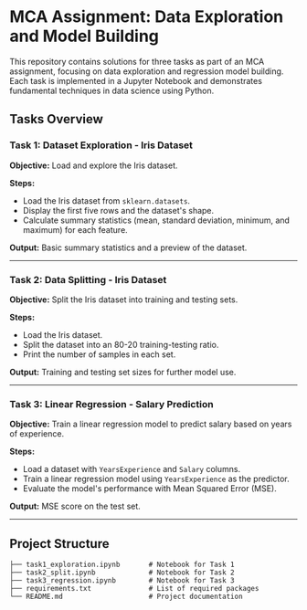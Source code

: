 # MCA Assignment: Data Exploration and Model Building

This repository contains solutions for three tasks as part of an MCA assignment, focusing on data exploration and regression model building. Each task is implemented in a Jupyter Notebook and demonstrates fundamental techniques in data science using Python.

## Tasks Overview

### Task 1: Dataset Exploration - Iris Dataset
**Objective:** Load and explore the Iris dataset.

**Steps:**
- Load the Iris dataset from `sklearn.datasets`.
- Display the first five rows and the dataset's shape.
- Calculate summary statistics (mean, standard deviation, minimum, and maximum) for each feature.

**Output:** Basic summary statistics and a preview of the dataset.

---

### Task 2: Data Splitting - Iris Dataset
**Objective:** Split the Iris dataset into training and testing sets.

**Steps:**
- Load the Iris dataset.
- Split the dataset into an 80-20 training-testing ratio.
- Print the number of samples in each set.

**Output:** Training and testing set sizes for further model use.

---

### Task 3: Linear Regression - Salary Prediction
**Objective:** Train a linear regression model to predict salary based on years of experience.

**Steps:**
- Load a dataset with `YearsExperience` and `Salary` columns.
- Train a linear regression model using `YearsExperience` as the predictor.
- Evaluate the model's performance with Mean Squared Error (MSE).

**Output:** MSE score on the test set.

---

## Project Structure

```plaintext
├── task1_exploration.ipynb       # Notebook for Task 1
├── task2_split.ipynb             # Notebook for Task 2
├── task3_regression.ipynb        # Notebook for Task 3
├── requirements.txt              # List of required packages
└── README.md                     # Project documentation

 
 
